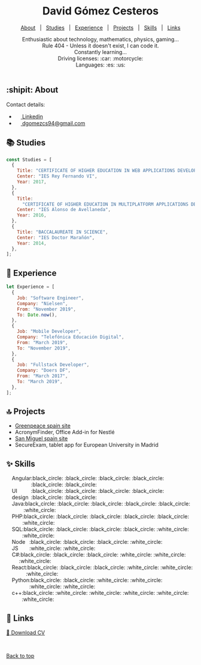 <!--<div align="center" id="top"> 
  <img src="https://avatars.githubusercontent.com/u/18161888?v=4" alt="Curriculum" style="width: 100px; height:100px; border-radius: 200%;"/>
</div>-->

<h1 align="center">David Gómez Cesteros</h1>

<p align="center">
  <a href="#shipit-about">About</a> &#xa0; | &#xa0; 
  <a href="#books-studies">Studies</a> &#xa0; | &#xa0;
  <a href="#office-experience">Experience</a> &#xa0; | &#xa0;
  <a href="#top-projects">Projects</a> &#xa0; | &#xa0;
  <a href="#sparkles-skills">Skills</a> &#xa0; | &#xa0;
  <a href="#link-links">Links</a>
  <!-- <a href="#white_check_mark-requirements">Requirements</a> &#xa0; | &#xa0;
  <a href="#checkered_flag-starting">Starting</a> &#xa0; | &#xa0;
  <a href="#memo-license">License</a> &#xa0; | &#xa0;
  <a href="https://github.com/{{YOUR_GITHUB_USERNAME}}" target="_blank">Author</a> -->
</p>

<div align="center">
Enthusiastic about technology, mathematics, physics, gaming...<br>
Rule 404 - Unless it doesn't exist, I can code it. <br>
Constantly learning...<br>
Driving licenses: :car: :motorcycle:<br>
Languages: :es: :us:<br>
</div>

<br>

## :shipit: About

Contact details:

<ul>
  <li>
    <a href="https://www.linkedin.com/in/david-gómez-cesteros-10a090123/">
      <img src="https://brand.linkedin.com/content/dam/me/business/en-us/amp/brand-site/v2/bg/LI-Bug.svg.original.svg" width="15px" height="15px"/> Linkedin
      </a>
  </li>
  <li>
    <a href="mailto:dgomezcs94@gmail.com">
      <img src="https://ssl.gstatic.com/ui/v1/icons/mail/rfr/gmail.ico" width="15px" height="15px"/> dgomezcs94@gmail.com
    </a>
  </li>
</ul>

## :books: Studies

```javascript
const Studies = [
  {
    Title: "CERTIFICATE OF HIGHER EDUCATION IN WEB APPLICATIONS DEVELOPER",
    Center: "IES Rey Fernando VI",
    Year: 2017,
  },
  {
    Title:
      "CERTIFICATE OF HIGHER EDUCATION IN MULTIPLATFORM APPLICATIONS DEVELOPER",
    Center: "IES Alonso de Avellaneda",
    Year: 2016,
  },
  {
    Title: "BACCALAUREATE IN SCIENCE",
    Center: "IES Doctor Marañón",
    Year: 2014,
  },
];
```

## :office: Experience

```javascript
let Experience = [
  {
    Job: "Software Engineer",
    Company: "Nielsen",
    From: "November 2019",
    To: Date.now(),
  },
  {
    Job: "Mobile Developer",
    Company: "Telefónica Educación Digital",
    From: "March 2019",
    To: "November 2019",
  },
  {
    Job: "Fullstack Developer",
    Company: "Doers DF",
    From: "March 2017",
    To: "March 2019",
  },
];
```

## :top: Projects

<ul>
  <li>
    <a href="https://es.greenpeace.org/es/" target="_blank">Greenpeace spain site</a>
  </li>
  <li>
    AcronymFinder, Office Add-in for Nestlé
  </li>
  <li>
    <a href="https://www.sanmiguel.com/es/" target="_blank">San Miguel spain site</a>
  </li>
  <li>
    SecureExam, tablet app for European University in Madrid 
  </li>
</ul>

## :sparkles: Skills

<div style="display:flex">
    <img src="https://upload.wikimedia.org/wikipedia/commons/thumb/c/cf/Angular_full_color_logo.svg/2048px-Angular_full_color_logo.svg.png" style="width: 15px; height: 15px;">
    Angular
    <div>
        :black_circle: :black_circle: :black_circle: :black_circle: :black_circle: :black_circle:
    </div>
</div>
<div style="display:flex">
    <img src="https://www.pinclipart.com/picdir/middle/336-3368555_eclipse-swt-plugin.png" style="height: 15px;">
    UI design
    <div>
        :black_circle: :black_circle: :black_circle: :black_circle: :black_circle: :black_circle:
    </div>
</div>
<div style="display:flex">
    <img src="https://cdn-icons-png.flaticon.com/512/226/226777.png" style="width: 15px; height: 15px;">
    Java
    <div>
        :black_circle: :black_circle: :black_circle: :black_circle: :black_circle: :white_circle:
    </div>
</div>
<div style="display:flex">
    <img src="https://cdn-icons-png.flaticon.com/512/919/919830.png" style="width: 15px; height: 15px;">
    PHP
    <div>
        :black_circle: :black_circle: :black_circle: :black_circle: :black_circle: :white_circle:
    </div>
</div>
<div style="display:flex">
    <img src="https://www.clipartmax.com/png/middle/243-2432711_azure-sql-database-icon.png" style="width: 15px; height: 15px;">
    SQL
    <div>
        :black_circle: :black_circle: :black_circle: :black_circle: :white_circle: :white_circle:
    </div>
</div>
<div style="display:flex">
    <img src="https://cdn.iconscout.com/icon/free/png-256/node-js-1174925.png" style="width: 15px; height: 15px;">
    Node JS
    <div>
        :black_circle: :black_circle: :black_circle: :white_circle: :white_circle: :white_circle:
    </div>
</div>
<div style="display:flex">
    <img src="https://e7.pngegg.com/pngimages/328/221/png-clipart-c-programming-language-logo-microsoft-visual-studio-net-framework-javascript-icon-purple-logo.png" style="width: 15px; height: 15px;">
    C#
    <div>
        :black_circle: :black_circle: :black_circle: :white_circle: :white_circle: :white_circle:
    </div>
</div>
<div style="display:flex">
    <img src="https://upload.wikimedia.org/wikipedia/commons/thumb/a/a7/React-icon.svg/2300px-React-icon.svg.png" style="width: 15px; height: 15px;">
    React
    <div>
        :black_circle: :black_circle: :black_circle: :white_circle: :white_circle: :white_circle:
    </div>
</div>
<div style="display:flex">
    <img src="https://cdn3.iconfinder.com/data/icons/logos-and-brands-adobe/512/267_Python-512.png" style="width: 15px; height: 15px;">
    Python
    <div>
        :black_circle: :black_circle: :white_circle: :white_circle: :white_circle: :white_circle:
    </div>
</div>
<div style="display:flex">
    <img src="https://www.freeiconspng.com/thumbs/c-logo-icon/c--logo-icon-0.png" style="width: 15px; height: 15px;">
    c++
    <div>
        :black_circle: :white_circle: :white_circle: :white_circle: :white_circle: :white_circle:
    </div>
</div>

## :link: Links

<a href="https://github.com/davidgcs/davidgcs/blob/master/Curriculum-EN.pdf">:page_facing_up: Download CV</a>

<br>

<a href="#top">Back to top</a>
